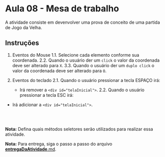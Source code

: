 # Aula 08 - Mesa de trabalho

A atividade consiste em devenvolver uma prova de conceito de uma partida de Jogo da Velha.
        
## Instruções

1. Eventos do Mouse
1.1. Selecione cada elemento conforme sua coordenada.
2.2. Quando o usuário der um `click` o valor da coordenada deve ser alterado para `X`.
3.3. Quando o usuário der um `duplo click` o valor da coordenada deve ser alterado para `O`.

2. Eventos do teclado
2.1. Quando o usuário pressionar a tecla ESPAÇO irá:
    - Irá remover a `<div id="telaInicial">`. 
2.2. Quando o usuário pressionar a tecla ESC irá:
- Irá adicionar a `<div id="telaInicial">`.


<br><br>

**Nota:** Defina quais métodos seletores serão utilizados para realizar essa atividade.

**Nota:** Para entrega, siga o passo a passo do arquivo [__entregaDaAtividade__.md](https://gitlab.com/wssantanna/ctd-frontii/-/blob/main/08/mesa-de-trabalho/__entregaDaAtividade__.md).